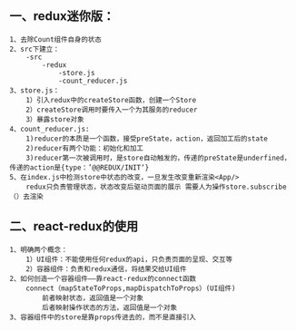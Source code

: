## 一、redux迷你版：
    1、去除Count组件自身的状态
    2、src下建立：
        -src
            -redux
                -store.js
                -count_reducer.js
    3、store.js：
        1）引入redux中的createStore函数，创建一个Store
        2）createStore调用时要传入一个为其服务的reducer
        3）暴露store对象
    4、count_reducer.js:
        1)reducer的本质是一个函数，接受preState，action，返回加工后的state
        2)reducer有两个功能：初始化和加工
        3)reducer第一次被调用时，是store自动触发的，传递的preState是underfined，传递的action是{type：’@@REDUX/INIT‘}
    5、在index.js中检测store中状态的改变，一旦发生改变重新渲染<App/> 
        redux只负责管理状态，状态改变后驱动页面的展示 需要人为操作store.subscribe（）去渲染
## 二、react-redux的使用
    1、明确两个概念：
        1）UI组件：不能使用任何redux的api，只负责页面的呈现、交互等
        2）容器组件：负责和redux通信，将结果交给UI组件
    2、如何创造一个容器组件——靠react-redux的connect函数
        connect（mapStateToProps,mapDispatchToProps）(UI组件)
            前者映射状态，返回值是一个对象
            后者映射操作状态的方法，返回值是一个对象
    3、容器组件中的store是靠props传进去的，而不是直接引入 
